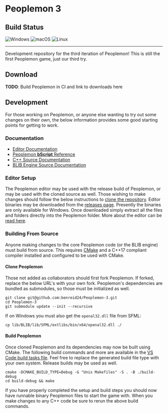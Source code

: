 # Peoplemon 3

## Build Status
![Windows](https://github.com/benreid24/peoplemon-3/workflows/windows-verify/badge.svg?branch=master) 
![macOS](https://github.com/benreid24/peoplemon-3/workflows/macos-verify/badge.svg?branch=master) 
![Linux](https://github.com/benreid24/peoplemon-3/workflows/linux-verify/badge.svg?branch=master)

***

Development repository for the third iteration of Peoplemon! This is still the first Peoplemon game, just our third try. 

## Download

**TODO**: Build Peoplemon in CI and link to downloads here

## Development

For those working on Peoplemon, or anyone else wanting to try out some changes on their own, the below information provides some good starting
points for getting to work.

### Documentation

- [Editor Documentation](docs/editor/reference.md)
- [Peoplemon **bScript** Reference](docs/scripts/reference.md)
- [C++ Source Documentation](https://benreid24.github.io/Peoplemon-3/modules.html)
- [BLIB Engine Source Documentation](https://benreid24.github.io/BLIB/modules.html)

### Editor Setup

The Peoplemon editor may be used with the release build of Peoplemon, or may be used with the cloned source as well. Those
wishing to make changes should follow the below instructions to [clone the repository](#clone-peoplemon). Editor binaries may be downloaded from the [releases page](https://github.com/benreid24/Peoplemon-3/releases/latest). Presently the binaries are only available for Windows. Once downloaded simply extract all the files and folders directly into the Peoplemon folder. More about the editor can be [read here](docs/editor/reference.md).

### Building From Source

Anyone making changes to the core Peoplemon code (or the BLIB engine) must build from source. This requires [CMake](https://cmake.org/download/) and a
C++17 compliant compiler installed and configured to be used with CMake.

#### Clone Peoplemon

Those not added as collaborators should first fork Peoplemon. If forked, replace the below URL's with your own fork. Peoplemon's dependencies are
bundled as submodules, so those must be initialized as well.

```
git clone git@github.com:benreid24/Peoplemon-3.git
cd Peoplemon-3
git submodule update --init --recursive
```

If on Windows you must also get the `openal32.dll` file from SFML:
```
cp lib/BLIB/lib/SFML/extlibs/bin/x64/openal32.dll ./
```

#### Build Peoplemon

Once cloned Peoplemon and its dependencies may now be built using CMake. The following build commands and more are available in the
[VS Code build tasks file](.vscode/tasks.json). Feel free to replace the generated build file type with your own system. Release builds may be used
as well.

```
cmake -DCMAKE_BUILD_TYPE=Debug -G "Unix Makefiles" -S . -B ./build-debug
cd build-debug && make
```

If you have properly completed the setup and build steps you should now have runnable binary Peoplemon files to start the game with. When you make changes
to any C++ code be sure to rerun the above build commands.
